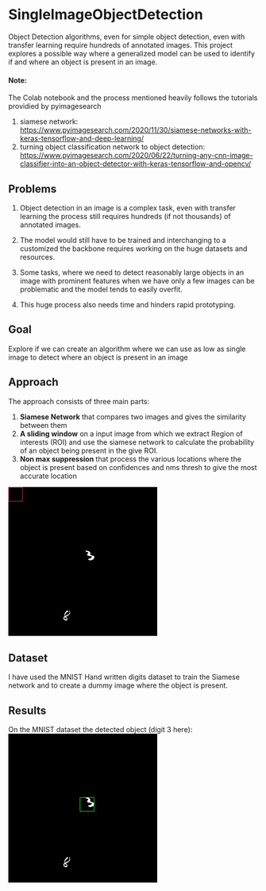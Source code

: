 # SingleImageObjectDetection
Object Detection algorithms, even for simple object detection, even with transfer learning require hundreds of annotated images. This project explores a possible way where a generalized model can be used to identify if and where an object is present in an image.

#### Note: 
The Colab notebook and the process mentioned heavily follows the tutorials providied by pyimagesearch
1. siamese network: 
https://www.pyimagesearch.com/2020/11/30/siamese-networks-with-keras-tensorflow-and-deep-learning/
2. turning object classification network to object detection:
https://www.pyimagesearch.com/2020/06/22/turning-any-cnn-image-classifier-into-an-object-detector-with-keras-tensorflow-and-opencv/

## Problems

1. Object detection in an image is a complex task, even with transfer learning the process still requires hundreds (if not thousands) of annotated images.

2. The model would still have to be trained and interchanging to a customized the backbone requires working on the huge datasets and resources.

3. Some tasks, where we need to detect reasonably large objects in an image with prominent features when we have only a few images can be problematic and the model tends to easily overfit.

4. This huge process also needs time and hinders rapid prototyping.

## Goal

Explore if we can create an algorithm where we can use as low as single image to detect where an object is present in an image

## Approach

The approach consists of three main parts:

1. **Siamese Network** that compares two images and gives the similarity between them
2. **A sliding window** on a input image from which we extract Region of interests (ROI) and use the siamese network to calculate the probability of an object being present in the give ROI.
3. **Non max suppression** that process the various locations where the object is present based on confidences and nms thresh to give the most accurate location

![result_image](./resources/approach.gif)

## Dataset

I have used the MNIST Hand written digits dataset to train the Siamese network and to create a dummy image where the object is present.

## Results

On the MNIST dataset the detected object (digit 3 here):
![result_image](./resources/download.png)
